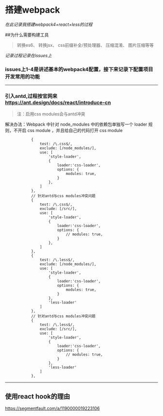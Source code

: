 
# 搭建webpack
_在此记录我搭建webpack4+react+less的过程_

##为什么需要构建工具
>转换es6、
转换jsx、
css前缀补全/预处理器、
压缩混淆、
图片压缩等等



_记录过程记录在issues上_

### issues上1-4是讲述基本的webpack4配置，接下来记录下配置项目开发常用的功能

--------------------------------------------------------------------------------
### 引入antd,过程按官网来 <https://ant.design/docs/react/introduce-cn>

>注：启用css modules会与antd冲突

解决办法：Webpack 中针对 node_modules 中的依赖包单独写一个 loader 规则，不开启 css module ，并且给自己的代码打开 css module

```
            {
                test: /\.css$/,
                exclude: [/node_modules/],
                use: [
                    'style-loader',
                    {
                        loader:'css-loader',
                        options: {
                            modules: true,
                        }
                    },
                ]
            },
            // 针对antd与css modules冲突问题
            {
                test: /\.css$/,
                exclude: [/src/],
                use: [
                    'style-loader',
                    {
                        loader:'css-loader',
                        options: {
                            // modules: true,
                        }
                    },
                ]
            },
            {
                test: /\.less$/,
                exclude: [/node_modules/],
                use: [
                    'style-loader',
                    {
                        loader:'css-loader',
                        options: {
                            modules: true,
                        }
                    },
                    'less-loader'
                ]
            },
            // 针对antd与css modules冲突问题
            {
                test: /\.less$/,
                exclude: [/src/],
                use: [
                    'style-loader',
                    {
                        loader:'css-loader',
                        options: {
                            // modules: true,
                        }
                    },
                    'less-loader'
                ]
            },
```

---------------------------------------------------------
## 使用react hook的理由

<https://segmentfault.com/a/1190000019223106>

